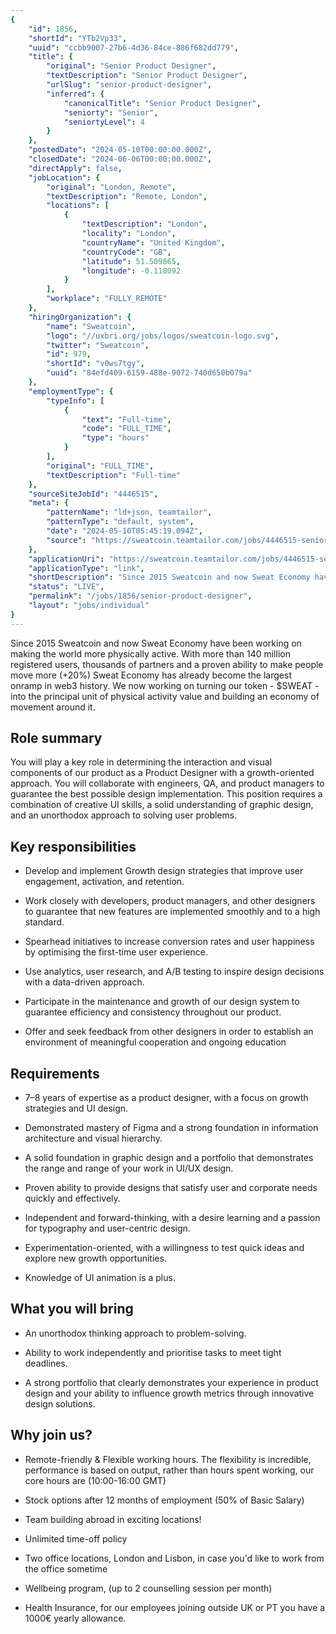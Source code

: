 ```yaml
---
{
	"id": 1856,
	"shortId": "YTb2Vp33",
	"uuid": "ccbb9007-27b6-4d36-84ce-886f682dd779",
	"title": {
		"original": "Senior Product Designer",
		"textDescription": "Senior Product Designer",
		"urlSlug": "senior-product-designer",
		"inferred": {
			"canonicalTitle": "Senior Product Designer",
			"seniorty": "Senior",
			"seniortyLevel": 4
		}
	},
	"postedDate": "2024-05-10T00:00:00.000Z",
	"closedDate": "2024-06-06T00:00:00.000Z",
	"directApply": false,
	"jobLocation": {
		"original": "London, Remote",
		"textDescription": "Remote, London",
		"locations": [
			{
				"textDescription": "London",
				"locality": "London",
				"countryName": "United Kingdom",
				"countryCode": "GB",
				"latitude": 51.509865,
				"longitude": -0.118092
			}
		],
		"workplace": "FULLY_REMOTE"
	},
	"hiringOrganization": {
		"name": "Sweatcoin",
		"logo": "//uxbri.org/jobs/logos/sweatcoin-logo.svg",
		"twitter": "Sweatcoin",
		"id": 979,
		"shortId": "v0ws7tgy",
		"uuid": "84efd409-6159-488e-9072-740d650b079a"
	},
	"employmentType": {
		"typeInfo": [
			{
				"text": "Full-time",
				"code": "FULL_TIME",
				"type": "hours"
			}
		],
		"original": "FULL_TIME",
		"textDescription": "Full-time"
	},
	"sourceSiteJobId": "4446515",
	"meta": {
		"patternName": "ld+json, teamtailor",
		"patternType": "default, system",
		"date": "2024-05-10T05:45:19.094Z",
		"source": "https://sweatcoin.teamtailor.com/jobs/4446515-senior-product-designer?ittk=SPKVEPGRWR"
	},
	"applicationUri": "https://sweatcoin.teamtailor.com/jobs/4446515-senior-product-designer?ittk=SPKVEPGRWR",
	"applicationType": "link",
	"shortDescription": "Since 2015 Sweatcoin and now Sweat Economy have been working on making the world more physically active. With more than 140 million registered users, thousands of partners and a proven ability to",
	"status": "LIVE",
	"permalink": "/jobs/1856/senior-product-designer",
	"layout": "jobs/individual"
}
---
```

<p>Since 2015 Sweatcoin and now Sweat Economy have been working on making the world more physically active. With more than 140 million registered users, thousands of partners and a proven ability to make people move more (+20%) Sweat Economy has already become the largest onramp in web3 history. We now working on turning our token - $SWEAT - into the principal unit of physical activity value and building an economy of movement around it.</p><h2>Role summary</h2><p>You will play a key role in determining the interaction and visual components of our product as a Product Designer with a growth-oriented approach. You will collaborate with engineers, QA, and product managers to guarantee the best possible design implementation. This position requires a combination of creative UI skills, a solid understanding of graphic design, and an unorthodox approach to solving user problems.</p><h2>Key responsibilities</h2><ul><li><p>Develop and implement Growth design strategies that improve user engagement, activation, and retention.</p></li><li><p>Work closely with developers, product managers, and other designers to guarantee that new features are implemented smoothly and to a high standard.</p></li><li><p>Spearhead initiatives to increase conversion rates and user happiness by optimising the first-time user experience.</p></li><li><p>Use analytics, user research, and A/B testing to inspire design decisions with a data-driven approach.</p></li><li><p>Participate in the maintenance and growth of our design system to guarantee efficiency and consistency throughout our product.</p></li><li><p>Offer and seek feedback from other designers in order to establish an environment of meaningful cooperation and ongoing education</p></li></ul><h2>Requirements</h2><ul><li><p>7–8 years of expertise as a product designer, with a focus on growth strategies and UI design.</p></li><li><p>Demonstrated mastery of Figma and a strong foundation in information architecture and visual hierarchy.</p></li><li><p>A solid foundation in graphic design and a portfolio that demonstrates the range and range of your work in UI/UX design.</p></li><li><p>Proven ability to provide designs that satisfy user and corporate needs quickly and effectively.</p></li><li><p>Independent and forward-thinking, with a desire learning and a passion for typography and user-centric design.</p></li><li><p>Experimentation-oriented, with a willingness to test quick ideas and explore new growth opportunities.</p></li><li><p>Knowledge of UI animation is a plus.</p></li></ul><h2>What you will bring</h2><ul><li><p>An unorthodox thinking approach to problem-solving.</p></li><li><p>Ability to work independently and prioritise tasks to meet tight deadlines.</p></li><li><p>A strong portfolio that clearly demonstrates your experience in product design and your ability to influence growth metrics through innovative design solutions.</p></li></ul><h2>Why join us?</h2><ul><li><p>Remote-friendly &amp; Flexible working hours. The flexibility is incredible, performance is based on output, rather than hours spent working, our core hours are (10:00-16:00 GMT)</p></li><li><p>Stock options after 12 months of employment (50% of Basic Salary)</p></li><li><p>Team building abroad in exciting locations!</p></li><li><p>Unlimited time-off policy</p></li><li><p>Two office locations, London and Lisbon, in case you'd like to work from the office sometime</p></li><li><p>Wellbeing program, (up to 2 counselling session per month)</p></li><li><p>Health Insurance, for our employees joining outside UK or PT you have a 1000€ yearly allowance.</p></li></ul>

